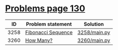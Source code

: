 # [Problems page 130](https://www.e-olymp.com/en/problems?page=130)


| ID   | Problem statement                                              | Solution                     |
|------|----------------------------------------------------------------|------------------------------|
| 3258 | [Fibonacci Sequence](https://www.e-olymp.com/en/problems/3258) | [3258/main.py](3258/main.py) |
| 3260 | [How Many?](https://www.e-olymp.com/en/problems/3260)          | [3260/main.py](3260/main.py) |

